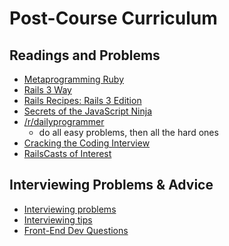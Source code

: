 # Post-Course Curriculum

## Readings and Problems

* [Metaprogramming Ruby][metaprogramming]
* [Rails 3 Way][rails-3-way]
* [Rails Recipes: Rails 3 Edition][rails-recipes]
* [Secrets of the JavaScript Ninja][javascript-ninja]
* [/r/dailyprogrammer][dailyprogrammer]
    * do all easy problems, then all the hard ones
* [Cracking the Coding Interview][cracking-the-coding-interview]
* [RailsCasts of Interest][rails-casts]

[metaprogramming]: http://www.amazon.com/Metaprogramming-Ruby-Program-Like-Pros/dp/1934356476
[rails-3-way]: http://www.amazon.com/Rails-Way-Addison-Wesley-Professional-Ruby/dp/0321601661
[rails-recipes]: http://pragprog.com/book/rr2/rails-recipes
[javascript-ninja]: http://www.amazon.com/Secrets-JavaScript-Ninja-John-Resig/dp/193398869X
[dailyprogrammer]: http://www.reddit.com/r/dailyprogrammer
[cracking-the-coding-interview]: http://www.amazon.com/Cracking-Coding-Interview-Programming-Questions/dp/098478280X
[rails-casts]: ./rails-casts-of-interest.md

## Interviewing Problems & Advice

* [Interviewing problems][iview-problems]
* [Interviewing tips][iview-tips]
* [Front-End Dev Questions][front-end-questions]

[iview-problems]: ./interview-problems.md
[iview-tips]: ./interviewing-tips.md
[front-end-questions]: https://github.com/darcyclarke/Front-end-Developer-Interview-Questions
